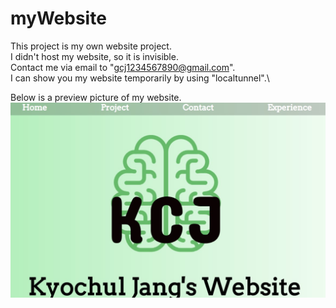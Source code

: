 # myWebsite
This project is my own website project.\
I didn't host my website, so it is invisible.\
Contact me via email to "gcj1234567890@gmail.com".\
I can show you my website temporarily by using "localtunnel".\\

Below is a preview picture of my website.\
![OfficerChul_Website](https://github.com/OfficerChul/myWebsite/blob/main/website/public/images/website_project.jpg)

